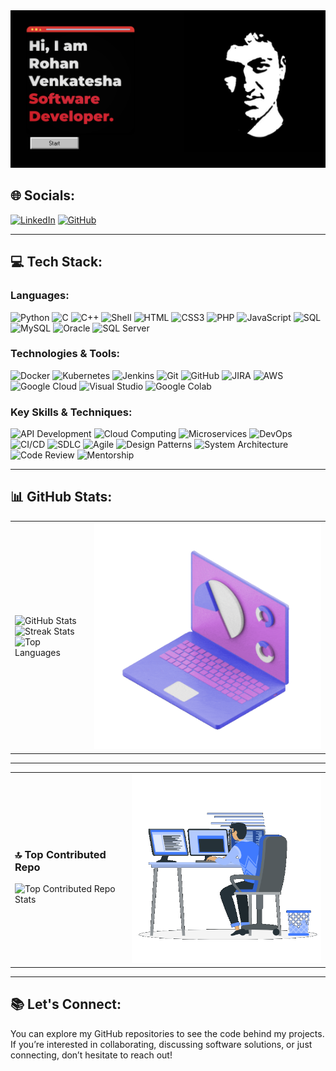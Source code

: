 <div align="center">
  <a href="https://rohanvenkatesha-github-io.vercel.app/" target="_blank">
    <img src="Hi I am Rohan Venkatesha Software Engineer_20241228_040050_0000.jpg" alt="Hi, I am Rohan Venkatesha">
  </a>
</div>

## 🌐 **Socials**:
[![LinkedIn](https://img.shields.io/badge/LinkedIn-%230077B5.svg?style=for-the-badge&logo=linkedin&logoColor=white)](https://www.linkedin.com/in/rohan-venkatesha/) 
[![GitHub](https://img.shields.io/badge/GitHub-%23121011.svg?style=for-the-badge&logo=github&logoColor=white)](https://github.com/rohanvenkatesha/)

---

## 💻 **Tech Stack**:
### Languages:
![Python](https://img.shields.io/badge/python-3670A0?style=for-the-badge&logo=python&logoColor=ffdd54) 
![C](https://img.shields.io/badge/c-%2300599C.svg?style=for-the-badge&logo=c&logoColor=white) 
![C++](https://img.shields.io/badge/c%2B%2B-%2300599C.svg?style=for-the-badge&logo=c%2B%2B&logoColor=white) 
![Shell](https://img.shields.io/badge/shell-%231D6D3B.svg?style=for-the-badge&logo=gnubash&logoColor=white) 
![HTML](https://img.shields.io/badge/html5-%23E34F26.svg?style=for-the-badge&logo=html5&logoColor=white) 
![CSS3](https://img.shields.io/badge/css3-%231572B6.svg?style=for-the-badge&logo=css3&logoColor=white) 
![PHP](https://img.shields.io/badge/php-%2378C1F2.svg?style=for-the-badge&logo=php&logoColor=white) 
![JavaScript](https://img.shields.io/badge/javascript-%23323330.svg?style=for-the-badge&logo=javascript&logoColor=%23F7DF1E) 
![SQL](https://img.shields.io/badge/sql-%2307405e.svg?style=for-the-badge&logo=sql&logoColor=white) 
![MySQL](https://img.shields.io/badge/mysql-4479A1.svg?style=for-the-badge&logo=mysql&logoColor=white) 
![Oracle](https://img.shields.io/badge/oracle-%23F80000.svg?style=for-the-badge&logo=oracle&logoColor=white) 
![SQL Server](https://img.shields.io/badge/sql%20server-%23CC2927.svg?style=for-the-badge&logo=microsoft-sql-server&logoColor=white)

### Technologies & Tools:
![Docker](https://img.shields.io/badge/docker-%232496ED.svg?style=for-the-badge&logo=docker&logoColor=white) 
![Kubernetes](https://img.shields.io/badge/kubernetes-%23326CE5.svg?style=for-the-badge&logo=kubernetes&logoColor=white) 
![Jenkins](https://img.shields.io/badge/jenkins-%232C5263.svg?style=for-the-badge&logo=jenkins&logoColor=white) 
![Git](https://img.shields.io/badge/git-%23F05033.svg?style=for-the-badge&logo=git&logoColor=white) 
![GitHub](https://img.shields.io/badge/github-%23121011.svg?style=for-the-badge&logo=github&logoColor=white) 
![JIRA](https://img.shields.io/badge/jira-%23000544.svg?style=for-the-badge&logo=jira&logoColor=white) 
![AWS](https://img.shields.io/badge/AWS-%23FF9900.svg?style=for-the-badge&logo=amazon-aws&logoColor=white) 
![Google Cloud](https://img.shields.io/badge/google%20cloud-%234285F4.svg?style=for-the-badge&logo=google-cloud&logoColor=white) 
![Visual Studio](https://img.shields.io/badge/Visual%20Studio-%23007396.svg?style=for-the-badge&logo=visual-studio&logoColor=white) 
![Google Colab](https://img.shields.io/badge/Google%20Colab-%23F9AB00.svg?style=for-the-badge&logo=google-colab&logoColor=white)

### Key Skills & Techniques:
![API Development](https://img.shields.io/badge/API%20Development-%23FF5722.svg?style=for-the-badge&logo=api&logoColor=white) 
![Cloud Computing](https://img.shields.io/badge/Cloud%20Computing-%2300C1D4.svg?style=for-the-badge&logo=cloudflare&logoColor=white) 
![Microservices](https://img.shields.io/badge/Microservices-%23E11D21.svg?style=for-the-badge&logo=docker&logoColor=white) 
![DevOps](https://img.shields.io/badge/DevOps-%230F1C50.svg?style=for-the-badge&logo=jenkins&logoColor=white) 
![CI/CD](https://img.shields.io/badge/CI%2FCD-%2344A0F4.svg?style=for-the-badge&logo=jenkins&logoColor=white) 
![SDLC](https://img.shields.io/badge/SDLC-%231664F6.svg?style=for-the-badge&logo=azuredevops&logoColor=white) 
![Agile](https://img.shields.io/badge/Agile-%23FFB300.svg?style=for-the-badge&logo=atlassian&logoColor=white) 
![Design Patterns](https://img.shields.io/badge/Design%20Patterns-%23F29C11.svg?style=for-the-badge&logo=java&logoColor=white) 
![System Architecture](https://img.shields.io/badge/System%20Architecture-%234B76A8.svg?style=for-the-badge&logo=aws&logoColor=white) 
![Code Review](https://img.shields.io/badge/Code%20Review-%232A6D3F.svg?style=for-the-badge&logo=github&logoColor=white) 
![Mentorship](https://img.shields.io/badge/Mentorship-%23D50032.svg?style=for-the-badge&logo=people&logoColor=white)


---

## 📊 GitHub Stats:

<table style="border-collapse: collapse; border: none; width: 100%;">
  <tr style="border: none;">
    <td style="border: none;">
      <img src="https://github-readme-stats.vercel.app/api?username=rohanvenkatesha&theme=dark&hide_border=false&include_all_commits=false&count_private=false" alt="GitHub Stats"/><br/>
      <img src="https://github-readme-streak-stats.herokuapp.com/?user=rohanvenkatesha&theme=dark&hide_border=false" alt="Streak Stats"/><br/>
      <img src="https://github-readme-stats.vercel.app/api/top-langs/?username=rohanvenkatesha&theme=dark&hide_border=false&include_all_commits=false&count_private=false&layout=compact" alt="Top Languages"/>
    </td>
    <td style="border: none; text-align: center; vertical-align: middle;">
      <img alt="Coding" width="400" src="https://github.com/rohanvenkatesha/rohanvenkatesha/blob/main/242390692-0b335028-1d3d-4ee5-b5b3-a373d499be7e.gif"/>
    </td>
  </tr>
</table>

---

<table>
  <tr>
    <td>
      <h3>🔝 Top Contributed Repo</h3>
      <img src="https://github-contributor-stats.vercel.app/api?username=rohanvenkatesha&limit=5&theme=dark&combine_all_yearly_contributions=true" alt="Top Contributed Repo Stats"/>
    </td>
    <td>
      <img alt="Coding" width="400" src="https://github.com/rohanvenkatesha/rohanvenkatesha/blob/main/229223263-cf2e4b07-2615-4f87-9c38-e37600f8381a.gif"/>
    </td>
  </tr>
</table>

---

## 📚 **Let's Connect**:
You can explore my GitHub repositories to see the code behind my projects. If you’re interested in collaborating, discussing software solutions, or just connecting, don’t hesitate to reach out!

